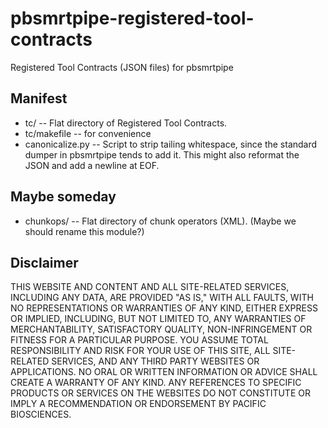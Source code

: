 # pbsmrtpipe-registered-tool-contracts
Registered Tool Contracts (JSON files) for pbsmrtpipe

## Manifest
- tc/ -- Flat directory of Registered Tool Contracts.
- tc/makefile -- for convenience
- canonicalize.py -- Script to strip tailing whitespace, since the standard
  dumper in pbsmrtpipe tends to add it. This might also reformat the JSON
  and add a newline at EOF.

## Maybe someday
- chunkops/ -- Flat directory of chunk operators (XML). (Maybe we should rename this module?)

Disclaimer
----------
THIS WEBSITE AND CONTENT AND ALL SITE-RELATED SERVICES, INCLUDING ANY DATA, ARE PROVIDED "AS IS," WITH ALL FAULTS, WITH NO REPRESENTATIONS OR WARRANTIES OF ANY KIND, EITHER EXPRESS OR IMPLIED, INCLUDING, BUT NOT LIMITED TO, ANY WARRANTIES OF MERCHANTABILITY, SATISFACTORY QUALITY, NON-INFRINGEMENT OR FITNESS FOR A PARTICULAR PURPOSE. YOU ASSUME TOTAL RESPONSIBILITY AND RISK FOR YOUR USE OF THIS SITE, ALL SITE-RELATED SERVICES, AND ANY THIRD PARTY WEBSITES OR APPLICATIONS. NO ORAL OR WRITTEN INFORMATION OR ADVICE SHALL CREATE A WARRANTY OF ANY KIND. ANY REFERENCES TO SPECIFIC PRODUCTS OR SERVICES ON THE WEBSITES DO NOT CONSTITUTE OR IMPLY A RECOMMENDATION OR ENDORSEMENT BY PACIFIC BIOSCIENCES.
